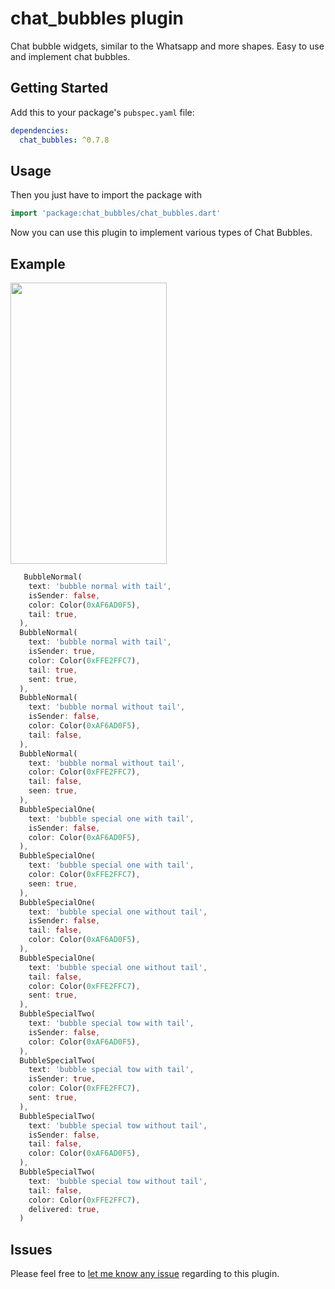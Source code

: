 # chat_bubbles plugin

Chat bubble widgets, similar to the Whatsapp and more shapes. Easy to use and implement chat bubbles.

## Getting Started

Add this to your package's `pubspec.yaml` file:

```yaml
dependencies:
  chat_bubbles: ^0.7.8
```

## Usage

Then you just have to import the package with

```dart
import 'package:chat_bubbles/chat_bubbles.dart'
```

Now you can use this plugin to implement various types of Chat Bubbles.

## Example

<img src="https://github.com/prahack/chat_bubbles/blob/master/images/screenshots/screenshot_1.png?raw=true"  width="250" height="450" />



```dart
   BubbleNormal(
    text: 'bubble normal with tail',
    isSender: false,
    color: Color(0xAF6AD0F5),
    tail: true,
  ),
  BubbleNormal(
    text: 'bubble normal with tail',
    isSender: true,
    color: Color(0xFFE2FFC7),
    tail: true,
    sent: true,
  ),
  BubbleNormal(
    text: 'bubble normal without tail',
    isSender: false,
    color: Color(0xAF6AD0F5),
    tail: false,
  ),
  BubbleNormal(
    text: 'bubble normal without tail',
    color: Color(0xFFE2FFC7),
    tail: false,
    seen: true,
  ),
  BubbleSpecialOne(
    text: 'bubble special one with tail',
    isSender: false,
    color: Color(0xAF6AD0F5),
  ),
  BubbleSpecialOne(
    text: 'bubble special one with tail',
    color: Color(0xFFE2FFC7),
    seen: true,
  ),
  BubbleSpecialOne(
    text: 'bubble special one without tail',
    isSender: false,
    tail: false,
    color: Color(0xAF6AD0F5),
  ),
  BubbleSpecialOne(
    text: 'bubble special one without tail',
    tail: false,
    color: Color(0xFFE2FFC7),
    sent: true,
  ),
  BubbleSpecialTwo(
    text: 'bubble special tow with tail',
    isSender: false,
    color: Color(0xAF6AD0F5),
  ),
  BubbleSpecialTwo(
    text: 'bubble special tow with tail',
    isSender: true,
    color: Color(0xFFE2FFC7),
    sent: true,
  ),
  BubbleSpecialTwo(
    text: 'bubble special tow without tail',
    isSender: false,
    tail: false,
    color: Color(0xAF6AD0F5),
  ),
  BubbleSpecialTwo(
    text: 'bubble special tow without tail',
    tail: false,
    color: Color(0xFFE2FFC7),
    delivered: true,
  )
```

## Issues

Please feel free to [let me know any issue](https://github.com/prahack/chat_bubbles/issues) regarding to this plugin.
